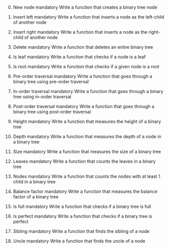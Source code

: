 0. New node mandatory
Write a function that creates a binary tree node

1. Insert left mandatory
Write a function that inserts a node as the left-child of another node

2. Insert right mandatory
Write a function that inserts a node as the right-child of another node

3. Delete mandatory
Write a function that deletes an entire binary tree

4. Is leaf mandatory
Write a function that checks if a node is a leaf

5. Is root mandatory
Write a function that checks if a given node is a root

6. Pre-order traversal mandatory
Write a function that goes through a binary tree using pre-order traversal

7. In-order traversal mandatory
Write a function that goes through a binary tree using in-order traversal

8. Post-order traversal mandatory
Write a function that goes through a binary tree using post-order traversal

9. Height mandatory
Write a function that measures the height of a binary tree

10. Depth mandatory
Write a function that measures the depth of a node in a binary tree

11. Size mandatory
Write a function that measures the size of a binary tree

12. Leaves mandatory
Write a function that counts the leaves in a binary tree

13. Nodes mandatory
Write a function that counts the nodes with at least 1 child in a binary tree

14. Balance factor mandatory
Write a function that measures the balance factor of a binary tree

15. Is full mandatory
Write a function that checks if a binary tree is full

16. Is perfect mandatory
Write a function that checks if a binary tree is perfect

17. Sibling mandatory
Write a function that finds the sibling of a node

18. Uncle mandatory
Write a function that finds the uncle of a node